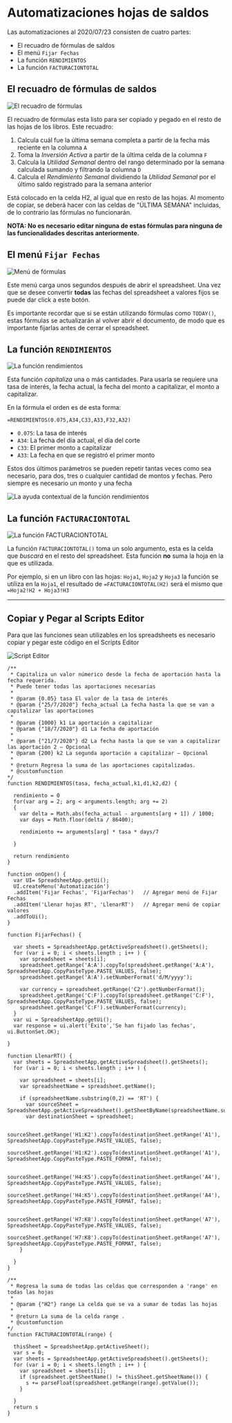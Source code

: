 Automatizaciones hojas de saldos
================================

Las automatizaciones al 2020/07/23 consisten de cuatro partes:  
- El recuadro de fórmulas de saldos
- El menú `Fijar Fechas`
- La función `RENDIMIENTOS`
- La función `FACTURACIONTOTAL`

## El recuadro de fórmulas de saldos

![El recuadro de fórmulas][recuadro]

El recuadro de fórmulas esta listo para ser copiado y pegado en el resto de las hojas de los libros. Este recuadro:
1. Calcula cuál fue la última semana completa a partir de la fecha más reciente en la columna `A`
2. Toma la _Inversión Activa_ a partir de la última celda de la columna `F`
3. Calcula la _Utilidad Semanal_ dentro del rango determinado por la semana calculada sumando y filtrando la columna `D`
4. Calcula el _Rendimiento Semanal_ dividiendo la _Utilidad Semanal_ por el último saldo registrado para la semana anterior

Está colocado en la celda H2, al igual que en resto de las hojas. Al momento de copiar, se deberá hacer con las celdas de "ÚLTIMA SEMANA" incluidas, de lo contrario las fórmulas no funcionarán.

**NOTA: No es necesario editar ninguna de estas fórmulas para ninguna de las funcionalidades descritas anteriormente.**

## El menú `Fijar Fechas`

![Menú de fórmulas][menu]

Este menú carga unos segundos después de abrir el spreadsheet.
Una vez que se desee convertir **todas** las fechas del spreadsheet a valores fijos se puede dar click a este botón.

Es importante recordar que si se están utilizando fórmulas como `TODAY()`, estas fórmulas se actualizarán al volver abrir el documento, de modo que es importante fijarlas antes de cerrar el spreadsheet.

## La función `RENDIMIENTOS`

![La función rendimientos][rendimientos1]

Esta función _capitaliza_ una o más cantidades. Para usarla se requiere una tasa de interés, la fecha actual, la fecha del monto a capitalizar, el monto a capitalizar.

En la fórmula el orden es de esta forma:

```
=RENDIMIENTOS(0.075,A34,C33,A33,F32,A32)
```

- `0.075`: La tasa de interés
- `A34`: La fecha del día actual, el día del corte
- `C33`: El primer monto a capitalizar
- `A33`: La fecha en que se registró el primer monto

Estos dos últimos parámetros se pueden  repetir tantas veces como sea necesario, para dos, tres o cualquier cantidad de montos y fechas. Pero siempre es necesario un monto y una fecha

![La ayuda contextual de la función rendimientos][rendimientos2]

## La función `FACTURACIONTOTAL`

![La función FACTURACIONTOTAL][facturacion]

La función `FACTURACIONTOTAL()` toma un solo argumento, esta es la celda que _buscará_ en el resto del spreadsheet. Esta función **no** suma la hoja en la que es utilizada.

Por ejemplo, si en un libro con las hojas: `Hoja1`, `Hoja2` y `Hoja3` la función se utiliza en la `Hoja1`, el resultado de `=FACTURACIONTOTAL(H2)` será el mismo que `=Hoja2!H2 + Hoja3!H3`

---

## Copiar y Pegar al Scripts Editor

Para que las funciones sean utilizables en los spreadsheets es necesario copiar y pegar este código en el Scripts Editor

![Script Editor][script]

```
/**
 * Capitaliza un valor númerico desde la fecha de aportación hasta la fecha requerida.
 * Puede tener todas las aportaciones necesarias
 *
 * @param {0.05} tasa El valor de la tasa de interés
 * @param {"25/7/2020"} fecha_actual La fecha hasta la que se van a capitalizar las aportaciones
 *
 * @param {1000} k1 La aportación a capitalizar
 * @param {"18/7/2020"} d1 La fecha de aportación
 *
 * @param {"21/7/2020"} d2 La fecha hasta la que se van a capitalizar las aportación 2 – Opcional
 * @param {200} k2 La segunda aportación a capitalizar – Opcional
 *
 * @return Regresa la suma de las aportaciones capitalizadas.
 * @customfunction
*/
function RENDIMIENTOS(tasa, fecha_actual,k1,d1,k2,d2) {

  rendimiento = 0
  for(var arg = 2; arg < arguments.length; arg += 2)
  {
    var delta = Math.abs(fecha_actual - arguments[arg + 1]) / 1000;
    var days = Math.floor(delta / 86400);

    rendimiento += arguments[arg] * tasa * days/7

  }  

  return rendimiento
}

function onOpen() {
  var UI= SpreadsheetApp.getUi();
  UI.createMenu('Automatización')
  .addItem('Fijar Fechas', 'FijarFechas')   // Agregar menú de Fijar Fechas
  .addItem('Llenar hojas RT', 'LlenarRT')   // Agregar menú de copiar valores
  .addToUi();
}

function FijarFechas() {

  var sheets = SpreadsheetApp.getActiveSpreadsheet().getSheets();
  for (var i = 0; i < sheets.length ; i++ ) {
    var spreadsheet = sheets[i];
    spreadsheet.getRange('A:A').copyTo(spreadsheet.getRange('A:A'), SpreadsheetApp.CopyPasteType.PASTE_VALUES, false);
    spreadsheet.getRange('A:A').setNumberFormat('d/M/yyyy');

    var currency = spreadsheet.getRange('C2').getNumberFormat();
    spreadsheet.getRange('C:F').copyTo(spreadsheet.getRange('C:F'), SpreadsheetApp.CopyPasteType.PASTE_VALUES, false);
    spreadsheet.getRange('C:F').setNumberFormat(currency);
  }
  var ui = SpreadsheetApp.getUi();
  var response = ui.alert('Éxito','Se han fijado las fechas', ui.ButtonSet.OK);

}

function LlenarRT() {
  var sheets = SpreadsheetApp.getActiveSpreadsheet().getSheets();
  for (var i = 0; i < sheets.length ; i++ ) {

    var spreadsheet = sheets[i];
    var spreadsheetName = spreadsheet.getName();

    if (spreadsheetName.substring(0,2) == 'RT') {
      var sourceSheet = SpreadsheetApp.getActiveSpreadsheet().getSheetByName(spreadsheetName.substring(3));
      var destinationSheet = spreadsheet;

      sourceSheet.getRange('H1:K2').copyTo(destinationSheet.getRange('A1'), SpreadsheetApp.CopyPasteType.PASTE_VALUES, false);
      sourceSheet.getRange('H1:K2').copyTo(destinationSheet.getRange('A1'), SpreadsheetApp.CopyPasteType.PASTE_FORMAT, false);

      sourceSheet.getRange('H4:K5').copyTo(destinationSheet.getRange('A4'), SpreadsheetApp.CopyPasteType.PASTE_VALUES, false);
      sourceSheet.getRange('H4:K5').copyTo(destinationSheet.getRange('A4'), SpreadsheetApp.CopyPasteType.PASTE_FORMAT, false);

      sourceSheet.getRange('H7:K8').copyTo(destinationSheet.getRange('A7'), SpreadsheetApp.CopyPasteType.PASTE_VALUES, false);
      sourceSheet.getRange('H7:K8').copyTo(destinationSheet.getRange('A7'), SpreadsheetApp.CopyPasteType.PASTE_FORMAT, false);
    }

  }
}

/**
 * Regresa la suma de todas las celdas que corresponden a 'range' en todas las hojas
 *
 * @param {"H2"} range La celda que se va a sumar de todas las hojas
 *
 * @return La suma de la celda range .
 * @customfunction
*/
function FACTURACIONTOTAL(range) {

  thisSheet = SpreadsheetApp.getActiveSheet();
  var s = 0;
  var sheets = SpreadsheetApp.getActiveSpreadsheet().getSheets();
  for (var i = 0; i < sheets.length ; i++ ) {
    var spreadsheet = sheets[i];
    if (spreadsheet.getSheetName() != thisSheet.getSheetName()) {
      s += parseFloat(spreadsheet.getRange(range).getValue());
    }

  }
  return s
}
```

[recuadro]: recuadro.png
[menu]: menu.png
[rendimientos1]: rendimientos_1.png
[rendimientos2]: rendimientos_2.png
[facturacion]: facturacion.png
[script]: script.png
